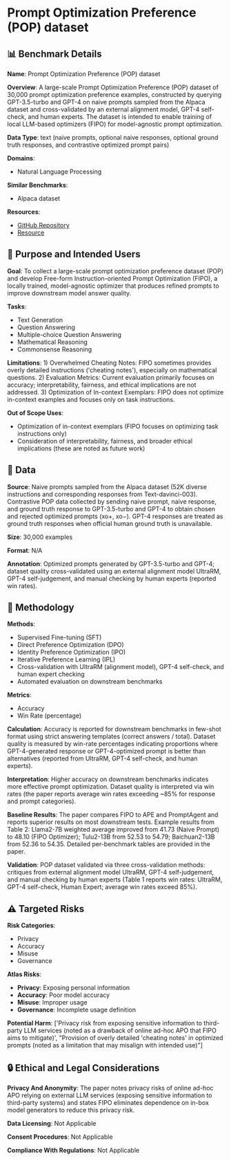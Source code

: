 # Prompt Optimization Preference (POP) dataset

## 📊 Benchmark Details

**Name**: Prompt Optimization Preference (POP) dataset

**Overview**: A large-scale Prompt Optimization Preference (POP) dataset of 30,000 prompt optimization preference examples, constructed by querying GPT-3.5-turbo and GPT-4 on naive prompts sampled from the Alpaca dataset and cross-validated by an external alignment model, GPT-4 self-check, and human experts. The dataset is intended to enable training of local LLM-based optimizers (FIPO) for model-agnostic prompt optimization.

**Data Type**: text (naive prompts, optional naive responses, optional ground truth responses, and contrastive optimized prompt pairs)

**Domains**:
- Natural Language Processing

**Similar Benchmarks**:
- Alpaca dataset

**Resources**:
- [GitHub Repository](https://github.com/LuJunru/FIPO_Project)
- [Resource](https://arxiv.org/abs/2402.11811)

## 🎯 Purpose and Intended Users

**Goal**: To collect a large-scale prompt optimization preference dataset (POP) and develop Free-form Instruction-oriented Prompt Optimization (FIPO), a locally trained, model-agnostic optimizer that produces refined prompts to improve downstream model answer quality.

**Tasks**:
- Text Generation
- Question Answering
- Multiple-choice Question Answering
- Mathematical Reasoning
- Commonsense Reasoning

**Limitations**: 1) Overwhelmed Cheating Notes: FIPO sometimes provides overly detailed instructions ('cheating notes'), especially on mathematical questions. 2) Evaluation Metrics: Current evaluation primarily focuses on accuracy; interpretability, fairness, and ethical implications are not addressed. 3) Optimization of In-context Exemplars: FIPO does not optimize in-context examples and focuses only on task instructions.

**Out of Scope Uses**:
- Optimization of in-context exemplars (FIPO focuses on optimizing task instructions only)
- Consideration of interpretability, fairness, and broader ethical implications (these are noted as future work)

## 💾 Data

**Source**: Naive prompts sampled from the Alpaca dataset (52K diverse instructions and corresponding responses from Text-davinci-003). Contrastive POP data collected by sending naive prompt, naive response, and ground truth response to GPT-3.5-turbo and GPT-4 to obtain chosen and rejected optimized prompts (xo+, xo−). GPT-4 responses are treated as ground truth responses when official human ground truth is unavailable.

**Size**: 30,000 examples

**Format**: N/A

**Annotation**: Optimized prompts generated by GPT-3.5-turbo and GPT-4; dataset quality cross-validated using an external alignment model UltraRM, GPT-4 self-judgement, and manual checking by human experts (reported win rates).

## 🔬 Methodology

**Methods**:
- Supervised Fine-tuning (SFT)
- Direct Preference Optimization (DPO)
- Identity Preference Optimization (IPO)
- Iterative Preference Learning (IPL)
- Cross-validation with UltraRM (alignment model), GPT-4 self-check, and human expert checking
- Automated evaluation on downstream benchmarks

**Metrics**:
- Accuracy
- Win Rate (percentage)

**Calculation**: Accuracy is reported for downstream benchmarks in few-shot format using strict answering templates (correct answers / total). Dataset quality is measured by win-rate percentages indicating proportions where GPT-4-generated response or GPT-4-optimized prompt is better than alternatives (reported from UltraRM, GPT-4 self-check, and human experts).

**Interpretation**: Higher accuracy on downstream benchmarks indicates more effective prompt optimization. Dataset quality is interpreted via win rates (the paper reports average win rates exceeding ~85% for response and prompt categories).

**Baseline Results**: The paper compares FIPO to APE and PromptAgent and reports superior results on most downstream tests. Example results from Table 2: Llama2-7B weighted average improved from 41.73 (Naive Prompt) to 48.10 (FIPO Optimizer); Tulu2-13B from 52.53 to 54.79; Baichuan2-13B from 52.36 to 54.35. Detailed per-benchmark tables are provided in the paper.

**Validation**: POP dataset validated via three cross-validation methods: critiques from external alignment model UltraRM, GPT-4 self-judgement, and manual checking by human experts (Table 1 reports win rates: UltraRM, GPT-4 self-check, Human Expert; average win rates exceed 85%).

## ⚠️ Targeted Risks

**Risk Categories**:
- Privacy
- Accuracy
- Misuse
- Governance

**Atlas Risks**:
- **Privacy**: Exposing personal information
- **Accuracy**: Poor model accuracy
- **Misuse**: Improper usage
- **Governance**: Incomplete usage definition

**Potential Harm**: ['Privacy risk from exposing sensitive information to third-party LLM services (noted as a drawback of online ad-hoc APO that FIPO aims to mitigate)', "Provision of overly detailed 'cheating notes' in optimized prompts (noted as a limitation that may misalign with intended use)"]

## 🔒 Ethical and Legal Considerations

**Privacy And Anonymity**: The paper notes privacy risks of online ad-hoc APO relying on external LLM services (exposing sensitive information to third-party systems) and states FIPO eliminates dependence on in-box model generators to reduce this privacy risk.

**Data Licensing**: Not Applicable

**Consent Procedures**: Not Applicable

**Compliance With Regulations**: Not Applicable
